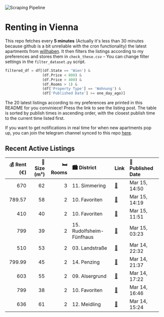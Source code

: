 ![Scraping Pipeline](https://github.com/AthomsG/renting-in-vienna/actions/workflows/run_pipeline.yml/badge.svg)


# Renting in Vienna

This repo fetches every **5 minutes** (Actually it's less than 30 minutes because github is a bit unreliable with the cron functionality) the latest apartments from [willhaben](https://www.willhaben.at/).
It then filters the listings according to my preferences and stores them in `check_these.csv` - You can change filter settings in the `filter_dataset.py` script.

```python
filtered_df = df[(df.State == 'Wien') & 
                 (df.Price < 800) &
                 (df.Price > 400) &
                 (df.Rooms > 1) &
                 (df['Property Type'] == 'Wohnung') &
                 (df['Published Date'] >= one_day_ago)]
```

The 20 latest listings according to my preferences are printed in this README for you conviniece! Press the link to see the listing post.
The table is sorted by publish times in ascending order, with the closest publish time to the current time listed first.

If you want to get notifications in real time for when new apartments pop up, you can join the telegram channel synced to this repo [here](https://t.me/+1HPAYOf5BSsyNTlk).

## Recent Active Listings

|   💰 Rent (€) |   📏 Size (m²) |   🛏️ Rooms | 🏙️ District              | Link                                                                                                                                                                                                | 📅 Published Date   |
|-------------:|--------------:|-----------:|:-------------------------|:----------------------------------------------------------------------------------------------------------------------------------------------------------------------------------------------------|:-------------------|
|       670    |            62 |          3 | 11. Simmering            | [🔗](https://www.willhaben.at/iad/immobilien/d/mietwohnungen/wien/wien-1110-simmering/gemeindewohnung-in-1110-wien-direktvergabe-weiterzugeben--wiener-wohnen-vormerkschein-1652350055/)             | Mar 15, 14:50      |
|       789.57 |            58 |          2 | 10. Favoriten            | [🔗](https://www.willhaben.at/iad/immobilien/d/mietwohnungen/wien/wien-1100-favoriten/komfortable-2-zimmer-wohnung-999418479/)                                                                       | Mar 15, 14:19      |
|       410    |            40 |          2 | 10. Favoriten            | [🔗](https://www.willhaben.at/iad/immobilien/d/mietwohnungen/wien/wien-1100-favoriten/direktvergabe-wiener-wohnen-wohnung-1444248631/)                                                               | Mar 15, 11:51      |
|       799    |            39 |          2 | 15. Rudolfsheim-Fünfhaus | [🔗](https://www.willhaben.at/iad/immobilien/d/mietwohnungen/wien/wien-1150-rudolfsheim-f%C3%BCnfhaus/h%C3%BCbsche-2-zimmerwohnung-mit-sonnigem-balkon-n%C3%A4he-u4-l%C3%A4ngenfeldgasse-876486342/) | Mar 15, 03:23      |
|       510    |            53 |          2 | 03. Landstraße           | [🔗](https://www.willhaben.at/iad/immobilien/d/mietwohnungen/wien/wien-1030-landstra%C3%9Fe/gemeindewohnung-direktvergabe-mit-vormerkschein-bis-31.12.24-1938160223/)                                | Mar 14, 22:32      |
|       799.99 |            45 |          2 | 14. Penzing              | [🔗](https://www.willhaben.at/iad/immobilien/d/mietwohnungen/wien/wien-1140-penzing/schlosspark-sch%C3%B6nbrunn-%7C-u4-hietzing-%7C-s%C3%BCd-ausrichtung-2132762659/)                                | Mar 14, 21:37      |
|       603    |            55 |          2 | 09. Alsergrund           | [🔗](https://www.willhaben.at/iad/immobilien/d/mietwohnungen/wien/wien-1090-alsergrund/1090:-55m%C2%B2-altbau-befr.-603---%3B-hwb-1552-489782661/)                                                   | Mar 14, 17:22      |
|       799    |            38 |          2 | 10. Favoriten            | [🔗](https://www.willhaben.at/iad/immobilien/d/mietwohnungen/wien/wien-1100-favoriten/1100-wien---wohnen-am-erlachpark---6ter-liftstock---garagenplatz-inklusive-1331806037/)                        | Mar 14, 16:46      |
|       636    |            61 |          2 | 12. Meidling             | [🔗](https://www.willhaben.at/iad/immobilien/d/mietwohnungen/wien/wien-1120-meidling/direktvergabe-gemeindewohnung-1167665960/)                                                                      | Mar 14, 15:24      |
